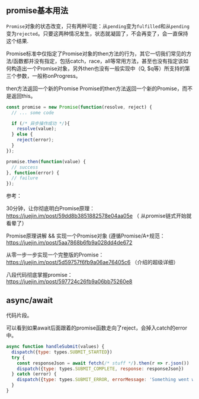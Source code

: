 ## promise基本用法

`Promise`对象的状态改变，只有两种可能：从`pending`变为`fulfilled`和从`pending`变为`rejected`。只要这两种情况发生，状态就凝固了，不会再变了，会一直保持这个结果.

Promise标准中仅指定了Promise对象的then方法的行为，其它一切我们常见的方法/函数都并没有指定，包括catch，race，all等常用方法，甚至也没有指定该如何构造出一个Promise对象，另外then也没有一般实现中（Q, $q等）所支持的第三个参数，一般称onProgress。

then方法返回一个新的Promise Promise的then方法返回一个新的Promise，而不是返回this。



```js
const promise = new Promise(function(resolve, reject) {
  // ... some code

  if (/* 异步操作成功 */){
    resolve(value);
  } else {
    reject(error);
  }
});

promise.then(function(value) {
  // success
}, function(error) {
  // failure
});
```







参考：

30分钟，让你彻底明白Promise原理：<https://juejin.im/post/59dd8b3851882578e04aa05e> （ 从promise链式开始就看晕了）

Promise原理讲解 && 实现一个Promise对象 (遵循Promise/A+规范：<https://juejin.im/post/5aa7868b6fb9a028dd4de672>

从零一步一步实现一个完整版的Promise：<https://juejin.im/post/5d59757f6fb9a06ae76405c6> （介绍的超级详细）

八段代码彻底掌握promise：https://juejin.im/post/597724c26fb9a06bb75260e8





## async/await

代码片段。

可以看到如果await后面跟着的promise函数走向了reject，会掉入catch的error中。

```jsx
async function handleSubmit(values) {
  dispatch({type: types.SUBMIT_STARTED})
  try {
    const responseJson = await fetch(/* stuff */).then(r => r.json())
    dispatch({type: types.SUBMIT_COMPLETE, response: responseJson})
  } catch (error) {
    dispatch({type: types.SUBMIT_ERROR, errorMessage: 'Something went wrong!'})
  }
}
```


